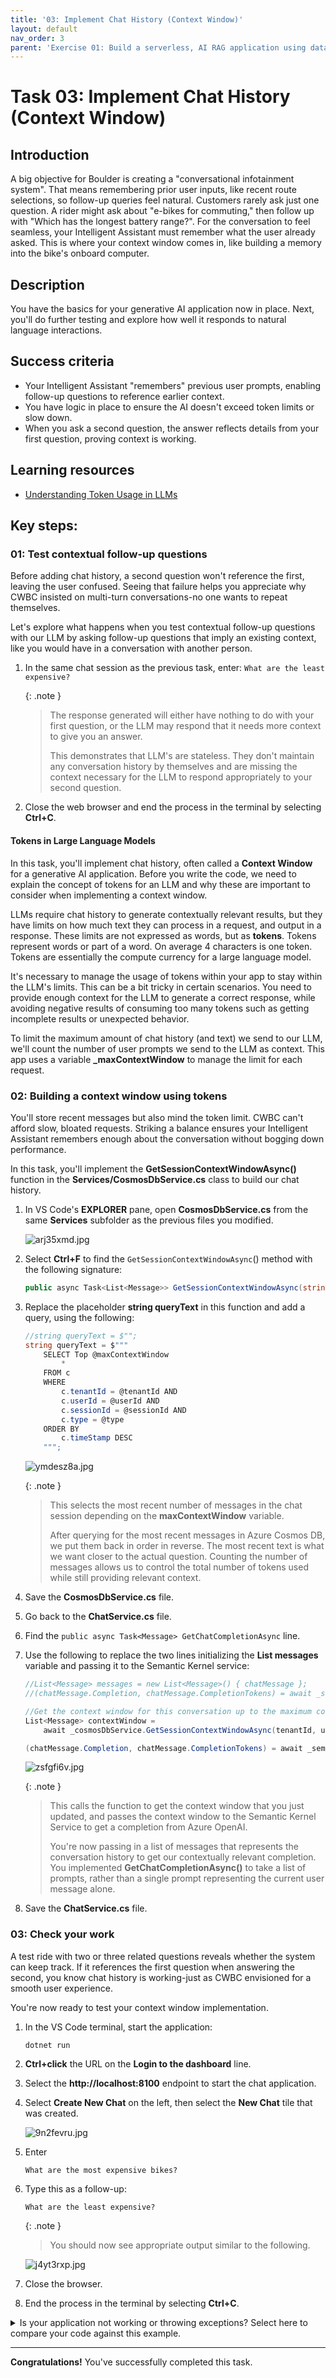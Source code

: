 ```yaml
---
title: '03: Implement Chat History (Context Window)'
layout: default
nav_order: 3
parent: 'Exercise 01: Build a serverless, AI RAG application using data from Azure Cosmos DB'
---
```



# Task 03: Implement Chat History (Context Window)

## Introduction
A big objective for Boulder is creating a "conversational infotainment system". That means remembering prior user inputs, like recent route selections, so follow-up queries feel natural. Customers rarely ask just one question. A rider might ask about "e-bikes for commuting," then follow up with "Which has the longest battery range?". For the conversation to feel seamless, your Intelligent Assistant must remember what the user already asked. This is where your context window comes in, like building a memory into the bike's onboard computer.
 

## Description
You have the basics for your generative AI application now in place. Next, you'll do further testing and explore how well it responds to natural language interactions.

## Success criteria
 - Your Intelligent Assistant "remembers" previous user prompts, enabling follow-up questions to reference earlier context.
 - You have logic in place to ensure the AI doesn't exceed token limits or slow down.
 - When you ask a second question, the answer reflects details from your first question, proving context is working.

## Learning resources
- [Understanding Token Usage in LLMs](https://learn.microsoft.com/en-us/azure/ai-services/openai/concepts/models)  

## Key steps:

### 01: Test contextual follow-up questions

Before adding chat history, a second question won't reference the first, leaving the user confused. Seeing that failure helps you appreciate why CWBC insisted on multi-turn conversations-no one wants to repeat themselves.

Let's explore what happens when you test contextual follow-up questions with our LLM by asking follow-up questions that imply an existing context, like you would have in a conversation with another person.

1. In the same chat session as the previous task, enter: `What are the least expensive?`

    {: .note }
    > The response generated will either have nothing to do with your first question, or the LLM may respond that it needs more context to give you an answer.
    >
    > This demonstrates that LLM's are stateless. They don't maintain any conversation history by themselves and are missing the context necessary for the LLM to respond appropriately to your second question.

1. Close the web browser and end the process in the terminal by selecting **Ctrl+C**.



#### Tokens in Large Language Models

In this task, you'll implement chat history, often called a **Context Window** for a generative AI application. Before you write the code, we need to explain the concept of tokens for an LLM and why these are important to consider when implementing a context window.

LLMs require chat history to generate contextually relevant results, but they have limits on how much text they can process in a request, and output in a response. These limits are not expressed as words, but as **tokens**. Tokens represent words or part of a word. On average 4 characters is one token. Tokens are essentially the compute currency for a large language model.

It's necessary to manage the usage of tokens within your app to stay within the LLM's limits. This can be a bit tricky in certain scenarios. You need to provide enough context for the LLM to generate a correct response, while avoiding negative results of consuming too many tokens such as getting incomplete results or unexpected behavior.

To limit the maximum amount of chat history (and text) we send to our LLM, we'll count the number of user prompts we send to the LLM as context. This app uses a variable **_maxContextWindow** to manage the limit for each request.



### 02: Building a context window using tokens

You'll store recent messages but also mind the token limit. CWBC can't afford slow, bloated requests. Striking a balance ensures your Intelligent Assistant remembers enough about the conversation without bogging down performance.

In this task, you'll implement the **GetSessionContextWindowAsync()** function in the **Services/CosmosDbService.cs** class to build our chat history.

1. In VS Code's **EXPLORER** pane, open **CosmosDbService.cs** from the same **Services** subfolder as the previous files you modified.

    ![arj35xmd.jpg](../../media/arj35xmd.jpg)

1. Select **Ctrl+F** to find the `GetSessionContextWindowAsync`() method with the following signature:

    ```csharp
    public async Task<List<Message>> GetSessionContextWindowAsync(string tenantId, string userId, string sessionId, int maxContextWindow)
    ```

1. Replace the placeholder **string queryText** in this function and add a query, using the following:

    ```csharp
    //string queryText = $"";
    string queryText = $"""
        SELECT Top @maxContextWindow
            *
        FROM c  
        WHERE 
            c.tenantId = @tenantId AND 
            c.userId = @userId AND
            c.sessionId = @sessionId AND 
            c.type = @type
        ORDER BY 
            c.timeStamp DESC
        """;
    ```

    ![ymdesz8a.jpg](../../media/ymdesz8a.jpg)

    {: .note }
    > This selects the most recent number of messages in the chat session depending on the **maxContextWindow** variable.
    >
    > After querying for the most recent messages in Azure Cosmos DB, we put them back in order in reverse. The most recent text is what we want closer to the actual question. Counting the number of messages allows us to control the total number of tokens used while still providing relevant context.

1. Save the **CosmosDbService.cs** file.

1. Go back to the **ChatService.cs** file.

1. Find the `public async Task<Message> GetChatCompletionAsync` line. 

1. Use the following to replace the two lines initializing the **List<Message> messages** variable and passing it to the Semantic Kernel service:

    ```csharp
    //List<Message> messages = new List<Message>() { chatMessage };
    //(chatMessage.Completion, chatMessage.CompletionTokens) = await _semanticKernelService.GetChatCompletionAsync(messages);

    //Get the context window for this conversation up to the maximum conversation depth.
    List<Message> contextWindow = 
        await _cosmosDbService.GetSessionContextWindowAsync(tenantId, userId, sessionId, _maxContextWindow);

    (chatMessage.Completion, chatMessage.CompletionTokens) = await _semanticKernelService.GetChatCompletionAsync(contextWindow);
    ```

    ![zsfgfi6v.jpg](../../media/zsfgfi6v.jpg)

    {: .note }
    > This calls the function to get the context window that you just updated, and passes the context window to the Semantic Kernel Service to get a completion from Azure OpenAI.
    >
    > You're now passing in a list of messages that represents the conversation history to get our contextually relevant completion. You implemented **GetChatCompletionAsync()** to take a list of prompts, rather than a single prompt representing the current user message alone.

1. Save the **ChatService.cs** file.



### 03: Check your work

A test ride with two or three related questions reveals whether the system can keep track. If it references the first question when answering the second, you know chat history is working-just as CWBC envisioned for a smooth user experience.

You're now ready to test your context window implementation.

1. In the VS Code terminal, start the application:

    ```
    dotnet run
    ```

1. **Ctrl+click** the URL on the **Login to the dashboard** line.

1. Select the **http://localhost:8100** endpoint to start the chat application.

1. Select **Create New Chat** on the left, then select the **New Chat** tile that was created.

    ![9n2fevru.jpg](../../media/9n2fevru.jpg)

1. Enter 

    ```
    What are the most expensive bikes?
    ```
    
1. Type this as a follow-up:

    ```
    What are the least expensive?
    ```

    {: .note }
    > You should now see appropriate output similar to the following.

    ![j4yt3rxp.jpg](../../media/j4yt3rxp.jpg)

1. Close the browser.

1. End the process in the terminal by selecting **Ctrl+C**.

<details markdown="block"> 
    <summary>Is your application not working or throwing exceptions? Select here to compare your code against this example.</summary>

 
1. Review the **GetChatCompletionAsync** method of the **ChatService.cs** code file to make sure that your code matches this sample.
 
    ```csharp
    public async Task<Message> GetChatCompletionAsync(string tenantId, string userId, string sessionId, string promptText)
    {
       //Create a message object for the new user prompt and calculate the tokens for the prompt
        Message chatMessage = await CreateChatMessageAsync(tenantId, userId, sessionId, promptText);

        //Get the context window for this conversation up to the maximum conversation depth.
        List<Message> contextWindow = 
            await _cosmosDbService.GetSessionContextWindowAsync(tenantId, userId, sessionId, _maxContextWindow);

        (chatMessage.Completion, chatMessage.CompletionTokens) = await _semanticKernelService.GetChatCompletionAsync(sessionId, contextWindow);

        await UpdateSessionAndMessage(tenantId, userId, sessionId, chatMessage);

        return chatMessage;
    }
    ```
</details>

---

**Congratulations!** You've successfully completed this task.